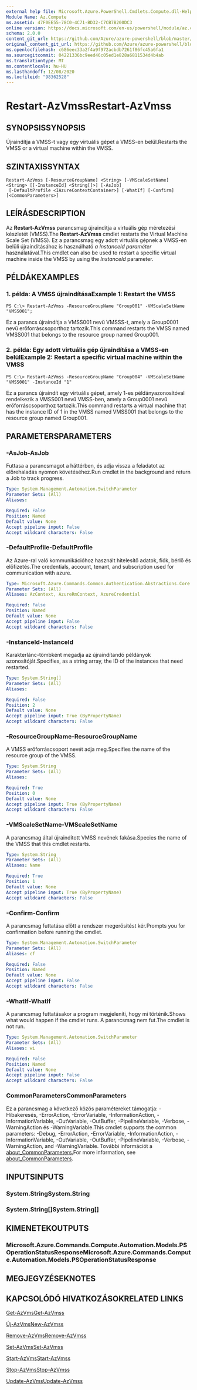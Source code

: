 ```yaml
---
external help file: Microsoft.Azure.PowerShell.Cmdlets.Compute.dll-Help.xml
Module Name: Az.Compute
ms.assetid: 47F0EE55-78C0-4C71-BD32-C7CB7B200DC3
online version: https://docs.microsoft.com/en-us/powershell/module/az.compute/restart-azvmss
schema: 2.0.0
content_git_url: https://github.com/Azure/azure-powershell/blob/master/src/Compute/Compute/help/Restart-AzVmss.md
original_content_git_url: https://github.com/Azure/azure-powershell/blob/master/src/Compute/Compute/help/Restart-AzVmss.md
ms.openlocfilehash: c686eec33a2f4a9f972acbdb7261f86fc45a6fa1
ms.sourcegitcommit: 04221336bc9eed46c05ed1e828a6811534d4b4ab
ms.translationtype: MT
ms.contentlocale: hu-HU
ms.lasthandoff: 12/08/2020
ms.locfileid: "98362528"
---
```

# <span data-ttu-id="22c16-101">Restart-AzVmss</span><span class="sxs-lookup"><span data-stu-id="22c16-101">Restart-AzVmss</span></span>

## <span data-ttu-id="22c16-102">SYNOPSIS</span><span class="sxs-lookup"><span data-stu-id="22c16-102">SYNOPSIS</span></span>
<span data-ttu-id="22c16-103">Újraindítja a VMSS-t vagy egy virtuális gépet a VMSS-en belül.</span><span class="sxs-lookup"><span data-stu-id="22c16-103">Restarts the VMSS or a virtual machine within the VMSS.</span></span>

## <span data-ttu-id="22c16-104">SZINTAXIS</span><span class="sxs-lookup"><span data-stu-id="22c16-104">SYNTAX</span></span>

```
Restart-AzVmss [-ResourceGroupName] <String> [-VMScaleSetName] <String> [[-InstanceId] <String[]>] [-AsJob]
 [-DefaultProfile <IAzureContextContainer>] [-WhatIf] [-Confirm] [<CommonParameters>]
```

## <span data-ttu-id="22c16-105">LEÍRÁS</span><span class="sxs-lookup"><span data-stu-id="22c16-105">DESCRIPTION</span></span>
<span data-ttu-id="22c16-106">Az **Restart-AzVmss** parancsmag újraindítja a virtuális gép méretezési készletét (VMSS).</span><span class="sxs-lookup"><span data-stu-id="22c16-106">The **Restart-AzVmss** cmdlet restarts the Virtual Machine Scale Set (VMSS).</span></span>
<span data-ttu-id="22c16-107">Ez a parancsmag egy adott virtuális gépnek a VMSS-en belüli újraindításához is használható *a InstanceId paraméter* használatával.</span><span class="sxs-lookup"><span data-stu-id="22c16-107">This cmdlet can also be used to restart a specific virtual machine inside the VMSS by using the *InstanceId* parameter.</span></span>

## <span data-ttu-id="22c16-108">PÉLDÁK</span><span class="sxs-lookup"><span data-stu-id="22c16-108">EXAMPLES</span></span>

### <span data-ttu-id="22c16-109">1. példa: A VMSS újraindítása</span><span class="sxs-lookup"><span data-stu-id="22c16-109">Example 1: Restart the VMSS</span></span>
```
PS C:\> Restart-AzVmss -ResourceGroupName "Group001" -VMScaleSetName "VMSS001";
```

<span data-ttu-id="22c16-110">Ez a parancs újraindítja a VMSS001 nevű VMSSS-t, amely a Group0001 nevű erőforráscsoporthoz tartozik.</span><span class="sxs-lookup"><span data-stu-id="22c16-110">This command restarts the VMSS named VMSS001 that belongs to the resource group named Group001.</span></span>

### <span data-ttu-id="22c16-111">2. példa: Egy adott virtuális gép újraindítása a VMSS-en belül</span><span class="sxs-lookup"><span data-stu-id="22c16-111">Example 2: Restart a specific virtual machine within the VMSS</span></span>
```
PS C:\> Restart-AzVmss -ResourceGroupName "Group004" -VMScaleSetName "VMSS001" -InstanceId "1"
```

<span data-ttu-id="22c16-112">Ez a parancs újraindít egy virtuális gépet, amely 1-es példányazonosítóval rendelkezik a VMSS001 nevű VMSS-ben, amely a Group0001 nevű erőforráscsoporthoz tartozik.</span><span class="sxs-lookup"><span data-stu-id="22c16-112">This command restarts a virtual machine that has the instance ID of 1 in the VMSS named VMSS001 that belongs to the resource group named Group001.</span></span>

## <span data-ttu-id="22c16-113">PARAMETERS</span><span class="sxs-lookup"><span data-stu-id="22c16-113">PARAMETERS</span></span>

### <span data-ttu-id="22c16-114">-AsJob</span><span class="sxs-lookup"><span data-stu-id="22c16-114">-AsJob</span></span>
<span data-ttu-id="22c16-115">Futtasa a parancsmagot a háttérben, és adja vissza a feladatot az előrehaladás nyomon követéséhez.</span><span class="sxs-lookup"><span data-stu-id="22c16-115">Run cmdlet in the background and return a Job to track progress.</span></span>

```yaml
Type: System.Management.Automation.SwitchParameter
Parameter Sets: (All)
Aliases:

Required: False
Position: Named
Default value: None
Accept pipeline input: False
Accept wildcard characters: False
```

### <span data-ttu-id="22c16-116">-DefaultProfile</span><span class="sxs-lookup"><span data-stu-id="22c16-116">-DefaultProfile</span></span>
<span data-ttu-id="22c16-117">Az Azure-ral való kommunikációhoz használt hitelesítő adatok, fiók, bérlő és előfizetés.</span><span class="sxs-lookup"><span data-stu-id="22c16-117">The credentials, account, tenant, and subscription used for communication with azure.</span></span>

```yaml
Type: Microsoft.Azure.Commands.Common.Authentication.Abstractions.Core.IAzureContextContainer
Parameter Sets: (All)
Aliases: AzContext, AzureRmContext, AzureCredential

Required: False
Position: Named
Default value: None
Accept pipeline input: False
Accept wildcard characters: False
```

### <span data-ttu-id="22c16-118">-InstanceId</span><span class="sxs-lookup"><span data-stu-id="22c16-118">-InstanceId</span></span>
<span data-ttu-id="22c16-119">Karakterlánc-tömbként megadja az újraindítandó példányok azonosítóját.</span><span class="sxs-lookup"><span data-stu-id="22c16-119">Specifies, as a string array, the ID of the instances that need restarted.</span></span>

```yaml
Type: System.String[]
Parameter Sets: (All)
Aliases:

Required: False
Position: 2
Default value: None
Accept pipeline input: True (ByPropertyName)
Accept wildcard characters: False
```

### <span data-ttu-id="22c16-120">-ResourceGroupName</span><span class="sxs-lookup"><span data-stu-id="22c16-120">-ResourceGroupName</span></span>
<span data-ttu-id="22c16-121">A VMSS erőforráscsoport nevét adja meg.</span><span class="sxs-lookup"><span data-stu-id="22c16-121">Specifies the name of the resource group of the VMSS.</span></span>

```yaml
Type: System.String
Parameter Sets: (All)
Aliases:

Required: True
Position: 0
Default value: None
Accept pipeline input: True (ByPropertyName)
Accept wildcard characters: False
```

### <span data-ttu-id="22c16-122">-VMScaleSetName</span><span class="sxs-lookup"><span data-stu-id="22c16-122">-VMScaleSetName</span></span>
<span data-ttu-id="22c16-123">A parancsmag által újraindított VMSS nevének fakása.</span><span class="sxs-lookup"><span data-stu-id="22c16-123">Species the name of the VMSS that this cmdlet restarts.</span></span>

```yaml
Type: System.String
Parameter Sets: (All)
Aliases: Name

Required: True
Position: 1
Default value: None
Accept pipeline input: True (ByPropertyName)
Accept wildcard characters: False
```

### <span data-ttu-id="22c16-124">-Confirm</span><span class="sxs-lookup"><span data-stu-id="22c16-124">-Confirm</span></span>
<span data-ttu-id="22c16-125">A parancsmag futtatása előtt a rendszer megerősítést kér.</span><span class="sxs-lookup"><span data-stu-id="22c16-125">Prompts you for confirmation before running the cmdlet.</span></span>

```yaml
Type: System.Management.Automation.SwitchParameter
Parameter Sets: (All)
Aliases: cf

Required: False
Position: Named
Default value: None
Accept pipeline input: False
Accept wildcard characters: False
```

### <span data-ttu-id="22c16-126">-WhatIf</span><span class="sxs-lookup"><span data-stu-id="22c16-126">-WhatIf</span></span>
<span data-ttu-id="22c16-127">A parancsmag futtatásakor a program megjeleníti, hogy mi történik.</span><span class="sxs-lookup"><span data-stu-id="22c16-127">Shows what would happen if the cmdlet runs.</span></span> <span data-ttu-id="22c16-128">A parancsmag nem fut.</span><span class="sxs-lookup"><span data-stu-id="22c16-128">The cmdlet is not run.</span></span>

```yaml
Type: System.Management.Automation.SwitchParameter
Parameter Sets: (All)
Aliases: wi

Required: False
Position: Named
Default value: None
Accept pipeline input: False
Accept wildcard characters: False
```

### <span data-ttu-id="22c16-129">CommonParameters</span><span class="sxs-lookup"><span data-stu-id="22c16-129">CommonParameters</span></span>
<span data-ttu-id="22c16-130">Ez a parancsmag a következő közös paramétereket támogatja: -Hibakeresés, -ErrorAction, -ErrorVariable, -InformationAction, -InformationVariable, -OutVariable, -OutBuffer, -PipelineVariable, -Verbose, -WarningAction és -WarningVariable.</span><span class="sxs-lookup"><span data-stu-id="22c16-130">This cmdlet supports the common parameters: -Debug, -ErrorAction, -ErrorVariable, -InformationAction, -InformationVariable, -OutVariable, -OutBuffer, -PipelineVariable, -Verbose, -WarningAction, and -WarningVariable.</span></span> <span data-ttu-id="22c16-131">További információt a [about_CommonParameters.](http://go.microsoft.com/fwlink/?LinkID=113216)</span><span class="sxs-lookup"><span data-stu-id="22c16-131">For more information, see [about_CommonParameters](http://go.microsoft.com/fwlink/?LinkID=113216).</span></span>

## <span data-ttu-id="22c16-132">INPUTS</span><span class="sxs-lookup"><span data-stu-id="22c16-132">INPUTS</span></span>

### <span data-ttu-id="22c16-133">System.String</span><span class="sxs-lookup"><span data-stu-id="22c16-133">System.String</span></span>

### <span data-ttu-id="22c16-134">System.String[]</span><span class="sxs-lookup"><span data-stu-id="22c16-134">System.String[]</span></span>

## <span data-ttu-id="22c16-135">KIMENETEK</span><span class="sxs-lookup"><span data-stu-id="22c16-135">OUTPUTS</span></span>

### <span data-ttu-id="22c16-136">Microsoft.Azure.Commands.Compute.Automation.Models.PSOperationStatusResponse</span><span class="sxs-lookup"><span data-stu-id="22c16-136">Microsoft.Azure.Commands.Compute.Automation.Models.PSOperationStatusResponse</span></span>

## <span data-ttu-id="22c16-137">MEGJEGYZÉSEK</span><span class="sxs-lookup"><span data-stu-id="22c16-137">NOTES</span></span>

## <span data-ttu-id="22c16-138">KAPCSOLÓDÓ HIVATKOZÁSOK</span><span class="sxs-lookup"><span data-stu-id="22c16-138">RELATED LINKS</span></span>

[<span data-ttu-id="22c16-139">Get-AzVms</span><span class="sxs-lookup"><span data-stu-id="22c16-139">Get-AzVmss</span></span>](./Get-AzVmss.md)

[<span data-ttu-id="22c16-140">Új-AzVms</span><span class="sxs-lookup"><span data-stu-id="22c16-140">New-AzVmss</span></span>](./New-AzVmss.md)

[<span data-ttu-id="22c16-141">Remove-AzVms</span><span class="sxs-lookup"><span data-stu-id="22c16-141">Remove-AzVmss</span></span>](./Remove-AzVmss.md)

[<span data-ttu-id="22c16-142">Set-AzVms</span><span class="sxs-lookup"><span data-stu-id="22c16-142">Set-AzVmss</span></span>](./Set-AzVmss.md)

[<span data-ttu-id="22c16-143">Start-AzVms</span><span class="sxs-lookup"><span data-stu-id="22c16-143">Start-AzVmss</span></span>](./Start-AzVmss.md)

[<span data-ttu-id="22c16-144">Stop-AzVms</span><span class="sxs-lookup"><span data-stu-id="22c16-144">Stop-AzVmss</span></span>](./Stop-AzVmss.md)

[<span data-ttu-id="22c16-145">Update-AzVms</span><span class="sxs-lookup"><span data-stu-id="22c16-145">Update-AzVmss</span></span>](./Update-AzVmss.md)



